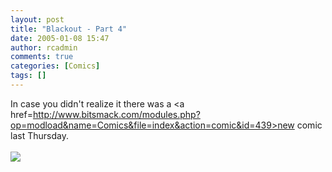 ```yaml
---
layout: post
title: "Blackout - Part 4"
date: 2005-01-08 15:47
author: rcadmin
comments: true
categories: [Comics]
tags: []
---
```

In case you didn't realize it there was a <a href=http://www.bitsmack.com/modules.php?op=modload&name=Comics&file=index&action=comic&id=439>new comic last Thursday.</a><br /><br /><!--more--><img src='http://dl.bitsmack.com/comics/20050106.png'   />

